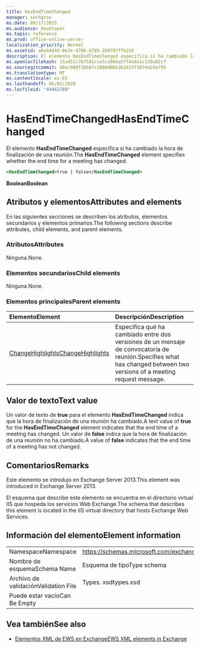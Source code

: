 ```yaml
---
title: HasEndTimeChanged
manager: sethgros
ms.date: 09/17/2015
ms.audience: Developer
ms.topic: reference
ms.prod: office-online-server
localization_priority: Normal
ms.assetid: a0eb444d-8e2e-478b-b785-2b9787ffb226
description: El elemento HasEndTimeChanged especifica si ha cambiado la hora de finalización de una reunión.
ms.openlocfilehash: 15ad52c7b7581cce5ca96ba5ff4e8a1c130a02cf
ms.sourcegitcommit: 88ec988f2bb67c1866d06b361615f3674a24e795
ms.translationtype: MT
ms.contentlocale: es-ES
ms.lasthandoff: 06/03/2020
ms.locfileid: "44461789"
---
```

# <a name="hasendtimechanged"></a><span data-ttu-id="fc935-103">HasEndTimeChanged</span><span class="sxs-lookup"><span data-stu-id="fc935-103">HasEndTimeChanged</span></span>

<span data-ttu-id="fc935-104">El elemento **HasEndTimeChanged** especifica si ha cambiado la hora de finalización de una reunión.</span><span class="sxs-lookup"><span data-stu-id="fc935-104">The **HasEndTimeChanged** element specifies whether the end time for a meeting has changed.</span></span> 
  
```XML
<HasEndTimeChanged>true | false</HasEndTimeChanged>
```

 <span data-ttu-id="fc935-105">**Boolean**</span><span class="sxs-lookup"><span data-stu-id="fc935-105">**Boolean**</span></span>
## <a name="attributes-and-elements"></a><span data-ttu-id="fc935-106">Atributos y elementos</span><span class="sxs-lookup"><span data-stu-id="fc935-106">Attributes and elements</span></span>

<span data-ttu-id="fc935-107">En las siguientes secciones se describen los atributos, elementos secundarios y elementos primarios.</span><span class="sxs-lookup"><span data-stu-id="fc935-107">The following sections describe attributes, child elements, and parent elements.</span></span>
  
### <a name="attributes"></a><span data-ttu-id="fc935-108">Atributos</span><span class="sxs-lookup"><span data-stu-id="fc935-108">Attributes</span></span>

<span data-ttu-id="fc935-109">Ninguna.</span><span class="sxs-lookup"><span data-stu-id="fc935-109">None.</span></span>
  
### <a name="child-elements"></a><span data-ttu-id="fc935-110">Elementos secundarios</span><span class="sxs-lookup"><span data-stu-id="fc935-110">Child elements</span></span>

<span data-ttu-id="fc935-111">Ninguna.</span><span class="sxs-lookup"><span data-stu-id="fc935-111">None.</span></span>
  
### <a name="parent-elements"></a><span data-ttu-id="fc935-112">Elementos principales</span><span class="sxs-lookup"><span data-stu-id="fc935-112">Parent elements</span></span>

|<span data-ttu-id="fc935-113">**Elemento**</span><span class="sxs-lookup"><span data-stu-id="fc935-113">**Element**</span></span>|<span data-ttu-id="fc935-114">**Descripción**</span><span class="sxs-lookup"><span data-stu-id="fc935-114">**Description**</span></span>|
|:-----|:-----|
|[<span data-ttu-id="fc935-115">ChangeHighlights</span><span class="sxs-lookup"><span data-stu-id="fc935-115">ChangeHighlights</span></span>](changehighlights.md) <br/> |<span data-ttu-id="fc935-116">Especifica qué ha cambiado entre dos versiones de un mensaje de convocatoria de reunión.</span><span class="sxs-lookup"><span data-stu-id="fc935-116">Specifies what has changed between two versions of a meeting request message.</span></span>  <br/> |
   
## <a name="text-value"></a><span data-ttu-id="fc935-117">Valor de texto</span><span class="sxs-lookup"><span data-stu-id="fc935-117">Text value</span></span>

<span data-ttu-id="fc935-118">Un valor de texto de **true** para el elemento **HasEndTimeChanged** indica que la hora de finalización de una reunión ha cambiado.</span><span class="sxs-lookup"><span data-stu-id="fc935-118">A text value of **true** for the **HasEndTimeChanged** element indicates that the end time of a meeting has changed.</span></span> <span data-ttu-id="fc935-119">Un valor de **false** indica que la hora de finalización de una reunión no ha cambiado.</span><span class="sxs-lookup"><span data-stu-id="fc935-119">A value of **false** indicates that the end time of a meeting has not changed.</span></span> 
  
## <a name="remarks"></a><span data-ttu-id="fc935-120">Comentarios</span><span class="sxs-lookup"><span data-stu-id="fc935-120">Remarks</span></span>

<span data-ttu-id="fc935-121">Este elemento se introdujo en Exchange Server 2013.</span><span class="sxs-lookup"><span data-stu-id="fc935-121">This element was introduced in Exchange Server 2013.</span></span>
  
<span data-ttu-id="fc935-122">El esquema que describe este elemento se encuentra en el directorio virtual IIS que hospeda los servicios Web Exchange.</span><span class="sxs-lookup"><span data-stu-id="fc935-122">The schema that describes this element is located in the IIS virtual directory that hosts Exchange Web Services.</span></span>
  
## <a name="element-information"></a><span data-ttu-id="fc935-123">Información del elemento</span><span class="sxs-lookup"><span data-stu-id="fc935-123">Element information</span></span>

|||
|:-----|:-----|
|<span data-ttu-id="fc935-124">Namespace</span><span class="sxs-lookup"><span data-stu-id="fc935-124">Namespace</span></span>  <br/> |https://schemas.microsoft.com/exchange/services/2006/types  <br/> |
|<span data-ttu-id="fc935-125">Nombre de esquema</span><span class="sxs-lookup"><span data-stu-id="fc935-125">Schema Name</span></span>  <br/> |<span data-ttu-id="fc935-126">Esquema de tipo</span><span class="sxs-lookup"><span data-stu-id="fc935-126">Type schema</span></span>  <br/> |
|<span data-ttu-id="fc935-127">Archivo de validación</span><span class="sxs-lookup"><span data-stu-id="fc935-127">Validation File</span></span>  <br/> |<span data-ttu-id="fc935-128">Types. xsd</span><span class="sxs-lookup"><span data-stu-id="fc935-128">types.xsd</span></span>  <br/> |
|<span data-ttu-id="fc935-129">Puede estar vacío</span><span class="sxs-lookup"><span data-stu-id="fc935-129">Can Be Empty</span></span>  <br/> ||
   
## <a name="see-also"></a><span data-ttu-id="fc935-130">Vea también</span><span class="sxs-lookup"><span data-stu-id="fc935-130">See also</span></span>



- [<span data-ttu-id="fc935-131">Elementos XML de EWS en Exchange</span><span class="sxs-lookup"><span data-stu-id="fc935-131">EWS XML elements in Exchange</span></span>](ews-xml-elements-in-exchange.md)

